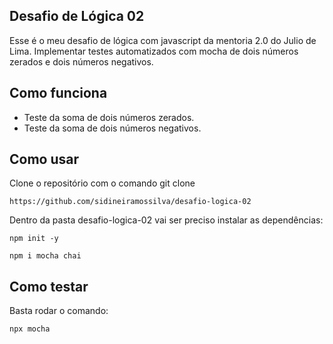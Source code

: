 Desafio de Lógica 02
---

Esse é o meu desafio de lógica com javascript da mentoria 2.0 do Julio de Lima. Implementar testes automatizados com mocha de dois números zerados e dois números negativos.

Como funciona
---

- Teste da soma de dois números zerados.
- Teste da soma de dois números negativos.

Como usar
---

Clone o repositório com o comando git clone
````
https://github.com/sidineiramossilva/desafio-logica-02
````

Dentro da pasta desafio-logica-02 vai ser preciso instalar as dependências:
````
npm init -y
````
````
npm i mocha chai
````

Como testar
---

Basta rodar o comando:
````
npx mocha
````
